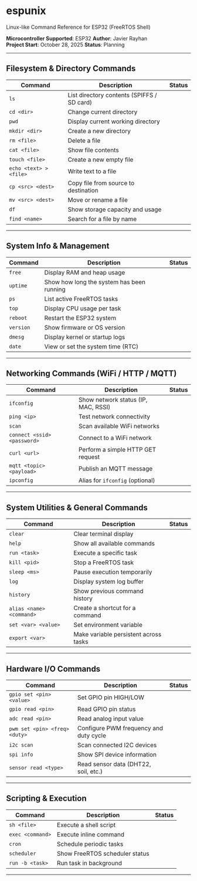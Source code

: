 # espunix

Linux-like Command Reference for ESP32 (FreeRTOS Shell)

**Microcontroller Supported**: ESP32
**Author**: Javier Rayhan  
**Project Start**: October 28, 2025
**Status**: Planning

---

## Filesystem & Directory Commands

| Command                | Description                                | Status |
| ---------------------- | ------------------------------------------ | ------ |
| `ls`                   | List directory contents (SPIFFS / SD card) |        |
| `cd <dir>`             | Change current directory                   |        |
| `pwd`                  | Display current working directory          |        |
| `mkdir <dir>`          | Create a new directory                     |        |
| `rm <file>`            | Delete a file                              |        |
| `cat <file>`           | Show file contents                         |        |
| `touch <file>`         | Create a new empty file                    |        |
| `echo <text> > <file>` | Write text to a file                       |        |
| `cp <src> <dest>`      | Copy file from source to destination       |        |
| `mv <src> <dest>`      | Move or rename a file                      |        |
| `df`                   | Show storage capacity and usage            |        |
| `find <name>`          | Search for a file by name                  |        |

---

## System Info & Management

| Command   | Description                               | Status |
| --------- | ----------------------------------------- | ------ |
| `free`    | Display RAM and heap usage                |        |
| `uptime`  | Show how long the system has been running |        |
| `ps`      | List active FreeRTOS tasks                |        |
| `top`     | Display CPU usage per task                |        |
| `reboot`  | Restart the ESP32 system                  |        |
| `version` | Show firmware or OS version               |        |
| `dmesg`   | Display kernel or startup logs            |        |
| `date`    | View or set the system time (RTC)         |        |

---

## Networking Commands (WiFi / HTTP / MQTT)

| Command                     | Description                         | Status |
| --------------------------- | ----------------------------------- | ------ |
| `ifconfig`                  | Show network status (IP, MAC, RSSI) |        |
| `ping <ip>`                 | Test network connectivity           |        |
| `scan`                      | Scan available WiFi networks        |        |
| `connect <ssid> <password>` | Connect to a WiFi network           |        |
| `curl <url>`                | Perform a simple HTTP GET request   |        |
| `mqtt <topic> <payload>`    | Publish an MQTT message             |        |
| `ipconfig`                  | Alias for `ifconfig` (optional)     |        |

---

## System Utilities & General Commands

| Command                  | Description                           | Status |
| ------------------------ | ------------------------------------- | ------ |
| `clear`                  | Clear terminal display                |        |
| `help`                   | Show all available commands           |        |
| `run <task>`             | Execute a specific task               |        |
| `kill <pid>`             | Stop a FreeRTOS task                  |        |
| `sleep <ms>`             | Pause execution temporarily           |        |
| `log`                    | Display system log buffer             |        |
| `history`                | Show previous command history         |        |
| `alias <name> <command>` | Create a shortcut for a command       |        |
| `set <var> <value>`      | Set environment variable              |        |
| `export <var>`           | Make variable persistent across tasks |        |

---

## Hardware I/O Commands

| Command                       | Description                            | Status |
| ----------------------------- | -------------------------------------- | ------ |
| `gpio set <pin> <value>`      | Set GPIO pin HIGH/LOW                  |        |
| `gpio read <pin>`             | Read GPIO pin status                   |        |
| `adc read <pin>`              | Read analog input value                |        |
| `pwm set <pin> <freq> <duty>` | Configure PWM frequency and duty cycle |        |
| `i2c scan`                    | Scan connected I2C devices             |        |
| `spi info`                    | Show SPI device information            |        |
| `sensor read <type>`          | Read sensor data (DHT22, soil, etc.)   |        |

---

## Scripting & Execution

| Command          | Description                    | Status |
| ---------------- | ------------------------------ | ------ |
| `sh <file>`      | Execute a shell script         |        |
| `exec <command>` | Execute inline command         |        |
| `cron`           | Schedule periodic tasks        |        |
| `scheduler`      | Show FreeRTOS scheduler status |        |
| `run -b <task>`  | Run task in background         |        |

---
